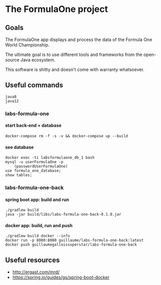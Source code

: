 # The FormulaOne project  
## Goals  
The FormulaOne app displays and process the data of the Formula One World Championship.  
  
The ultimate goal is to use different tools and frameworks from the open-source Java ecosystem.  
  
This software is shitty and doesn't come with warranty whatsoever.  
  
## Useful commands  
    java8
    java12
  
### labs-formula-one
#### start back-end + database
    docker-compose rm -f -s -v && docker-compose up --build
#### see database
    docker exec -ti labsformulaone_db_1 bash
    mysql -u userFormulaOne -p
        (passwordUserFormulaOne)  
    use formula_one_database;
    show tables;

### labs-formula-one-back
#### spring boot app: build and run
    ./gradlew build
    java -jar build/libs/labs-formula-one-back-0.1.0.jar
  
#### docker app: build, run and push   
    ./gradlew build docker --info
    docker run -p 8080:8080 guillaume/labs-formula-one-back:latest
    docker push guillaumegalloissuperstar/labs-formula-one-back
 
## Useful resources  
- http://ergast.com/mrd/
- https://spring.io/guides/gs/spring-boot-docker



